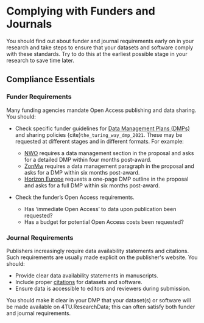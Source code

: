 # Complying with Funders and Journals

You should find out about funder and journal requirements early on in your research and take steps to ensure that your datasets and software comply with these standards. Try to do this at the earliest possible stage in your research to save time later. 

## Compliance Essentials

### Funder Requirements

Many funding agencies mandate Open Access publishing and data sharing. You should:

- Check specific funder guidelines for [Data Management Plans (DMPs)](https://book.the-turing-way.org/reproducible-research/rdm/rdm-dmp.html) and sharing policies {cite}`the_turing_way_dmp_2021`. These may be requested at different stages and in different formats. For example: 
    - [NWO](https://www.nwo.nl/en) requires a data management section in the proposal and asks for a detailed DMP within four months post-award.
    - [ZonMw](https://www.zonmw.nl/en) requires a data management paragraph in the proposal and asks for a DMP within six months post-award.
    - [Horizon Europe](https://research-and-innovation.ec.europa.eu/funding/funding-opportunities/funding-programmes-and-open-calls/horizon-europe_en) requests a one-page DMP outline in the proposal and asks for a full DMP within six months post-award.

- Check the funder’s Open Access requirements.
    - Has ‘immediate Open Access’ to data upon publication been requested?
    - Has a budget for potential Open Access costs been requested? 

### Journal Requirements

Publishers increasingly require data availability statements and citations. Such requirements are usually made explicit on the publisher's website. You should:
- Provide clear data availability statements in manuscripts.
- Include proper [citations](/citing_data/intro.md) for datasets and software.
- Ensure data is accessible to editors and reviewers during submission.

You should make it clear in your DMP that your dataset(s) or software will be made available on 4TU.ResearchData; this can often satisfy both funder and journal requirements. 

